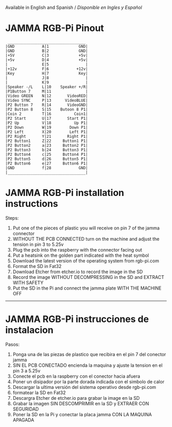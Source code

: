 Available in English and Spanish / *Disponible en Ingles y Español*
# JAMMA RGB-Pi Pinout
     __________________________________
    |GND            A|1             GND|
    |GND            B|2             GND|
    |+5V            C|3             +5v|
    |+5v            D|4             +5v|
    |               E|5                |
    |+12v           F|6            +12v|
    |Key            H|7             Key|
    |               J|8                |
    |               K|9                |
    |Speaker -/L    L|10    Speaker +/R|
    |P1Button 7     M|11               |
    |Video GREEN    N|12       VideoRED|
    |Video SYNC     P|13      VideoBLUE|
    |P2 Button 7    R|14       VideoGND|
    |P2 Button 8    S|15    Butoon 8 P1|
    |Coin 2         T|16          Coin1|
    |P2 Start       U|17       Start P1|
    |P2 Up          V|18          Up P1|
    |P2 Down        W|19        Down P1|
    |P2 Left        X|20        Left P1|
    |P2 Right       Y|21       Right P1|
    |P2 Button1     Z|22     Button1 P1|
    |P2 Button2     a|23     Button2 P1|
    |P2 Button3     b|24     Button3 P1|
    |P2 Button4     c|25     Button4 P1|
    |P2 Button5     d|26     Button5 P1|
    |P2 Button6     e|27     Button6 P1|
    |GND            f|28            GND|
    |__________________________________|
    
# JAMMA RGB-Pi installation instructions

Steps:
1. Put one of the pieces of plastic you will receive on pin 7 of the jamma connector
2. WITHOUT THE PCB CONNECTED turn on the machine and adjust the tension in pin 3 to 5.25v
3. Plug the pcb into the raspberry with the connector facing out
4. Put a heatsink on the golden part indicated with the heat symbol
5. Download the latest version of the operating system from rgb-pi.com
6. Format the SD in Fat32
7. Download Etcher from etcher.io to record the image in the SD
8. Record the image WITHOUT DECOMPRESSING in the SD and EXTRACT WITH SAFETY
9. Put the SD in the Pi and connect the jamma plate WITH THE MACHINE OFF

---------------------------------------------------------------------------------------------------------

# JAMMA RGB-Pi instrucciones de instalacion

Pasos:
1. Ponga una de las piezas de plastico que recibira en el pin 7 del conector jamma
2. SIN EL PCB CONECTADO encienda la maquina y ajuste la tension en el pin 3 a 5.25v
3. Conecte el pcb en la raspberry con el conector hacia afuera
4. Poner un disipador por la parte dorada indicada con el simbolo de calor
5. Descargar la ultima versión del sistema operativo desde rgb-pi.com
6. formatear la SD en Fat32
7. Descargra Etcher de etcher.io para grabar la image en la SD
8. Grabar la imagen SIN DESCOMPRIMIR en la SD y EXTRAER CON SEGURIDAD
9. Poner la SD en la Pi y conectar la placa jamma CON LA MAQUINA APAGADA


    

